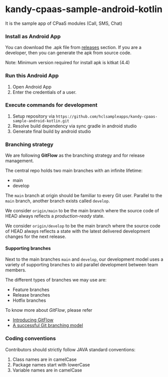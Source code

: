 # kandy-cpaas-sample-android-kotlin
It is the sample app of CPaaS modules (Call, SMS, Chat)

### Install as Android App
You can download the .apk file from [releases](https://github.com/hclsampleapps/kandy-cpaas-sample-android-kotlin/releases) section.
If you are a developer, then you can generate the apk from source code.

Note: Minimum version required for install apk is kitkat (4.4)

### Run this Android App
1. Open Android App
2. Enter the credentials of a user.

### Execute commands for development
1. Setup repository via `https://github.com/hclsampleapps/kandy-cpaas-sample-android-kotlin.git`
2. Resolve build dependency via sync gradle in android studio
3. Generate final build by android studio

### Branching strategy
We are following **GitFlow** as the branching strategy and for release management.

The central repo holds two main branches with an infinite lifetime:

- main
- develop

The `main` branch at origin should be familiar to every Git user. Parallel to the `main` branch, another branch exists called `develop`.

We consider `origin/main` to be the main branch where the source code of HEAD always reflects a *production-ready* state.

We consider `origin/develop` to be the main branch where the source code of HEAD always reflects a state with the latest delivered development changes for the next release.

#### Supporting branches
Next to the main branches `main` and `develop`, our development model uses a variety of supporting branches to aid parallel development between team members.

The different types of branches we may use are:

- Feature branches
- Release branches
- Hotfix branches

To know more about *GitFlow*, please refer

- [Introducing GitFlow](https://datasift.github.io/gitflow/IntroducingGitFlow.html)
- [A successful Git branching model](https://nvie.com/posts/a-successful-git-branching-model/)

### Coding conventions

Contributors should strictly follow JAVA standard conventions:

1. Class names are in camelCase
2. Package names start with lowerCase
3. Variable names are in camelCase
